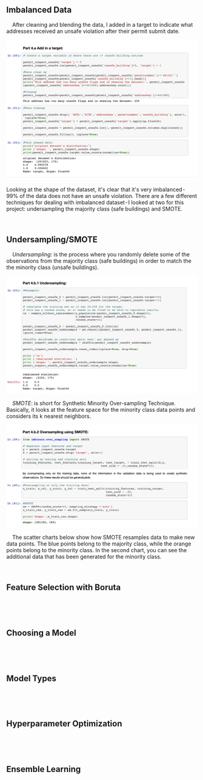 
## Imbalanced Data

&nbsp;&nbsp;&nbsp;&nbsp;After cleaning and blending the data, I added in a target to indicate what addresses received an unsafe violation after their permit submit date.

![Adding in a target](https://github.com/heavenstobetsy/PhillyConstruction/blob/master/Charts/target.png)

Looking at the shape of the dataset, it's clear that it's very imbalanced - 99% of the data does not have an unsafe violation. There are a few different techniques for dealing with imbalanced dataset - I looked at two for this project: undersampling the majority class (safe buildings) and SMOTE.

<p>
 &nbsp;
    </p>
    
## Undersampling/SMOTE

&nbsp;&nbsp;&nbsp;&nbsp;*Undersampling:* is the process where you randomly delete some of the observations from the majority class (safe buildings) in order to match the the minority class (unsafe buildings).

![Undersampling](https://github.com/heavenstobetsy/PhillyConstruction/blob/master/Charts/undersampling.png)

&nbsp;&nbsp;&nbsp;&nbsp;*SMOTE*: is short for Synthetic Minority Over-sampling Technique. Basically, it looks at the feature space for the minority class data points and considers its k nearest neighbors.

![SMOTE](https://github.com/heavenstobetsy/PhillyConstruction/blob/master/Charts/smote_gist.png)

&nbsp;&nbsp;&nbsp;&nbsp;The scatter charts below show how SMOTE resamples data to make new data points. The blue points belong to the majority class, while the orange points belong to the minority class. In the second chart, you can see the additional data that has been generated for the minority class.




<p>
 &nbsp;
    </p>
    
## Feature Selection with Boruta
&nbsp;&nbsp;&nbsp;&nbsp;
<p>
 &nbsp;
    </p>

## Choosing a Model
&nbsp;&nbsp;&nbsp;&nbsp;

<p>
 &nbsp;
    </p>

## Model Types
&nbsp;&nbsp;&nbsp;&nbsp;

<p>
 &nbsp;
    </p>
 
 ## Hyperparameter Optimization 
&nbsp;&nbsp;&nbsp;&nbsp;

<p>
 &nbsp;
    </p>
    
    
 ## Ensemble Learning
&nbsp;&nbsp;&nbsp;&nbsp;

<p>
 &nbsp;
    </p>
    
